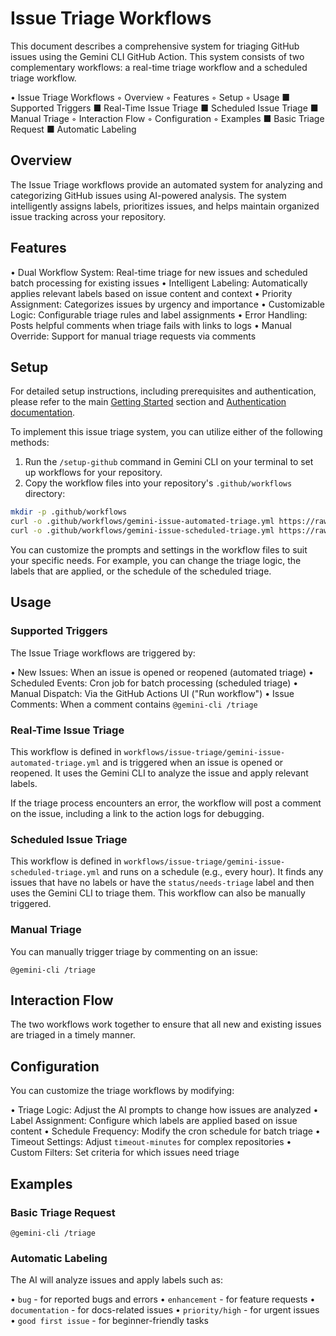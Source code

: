 # Issue Triage Workflows

This document describes a comprehensive system for triaging GitHub issues using
the Gemini CLI GitHub Action. This system consists of two complementary
workflows: a real-time triage workflow and a scheduled triage workflow.

• Issue Triage Workflows
  ◦ Overview
  ◦ Features
  ◦ Setup
  ◦ Usage
   ■ Supported Triggers
   ■ Real-Time Issue Triage
   ■ Scheduled Issue Triage
   ■ Manual Triage
  ◦ Interaction Flow
  ◦ Configuration
  ◦ Examples
   ■ Basic Triage Request
   ■ Automatic Labeling

## Overview

The Issue Triage workflows provide an automated system for analyzing and
categorizing GitHub issues using AI-powered analysis. The system intelligently assigns
labels, prioritizes issues, and helps maintain organized issue tracking across
your repository.

## Features

• Dual Workflow System: Real-time triage for new issues and scheduled batch processing for existing
issues
• Intelligent Labeling: Automatically applies relevant labels based on issue content and context
• Priority Assignment: Categorizes issues by urgency and importance
• Customizable Logic: Configurable triage rules and label assignments
• Error Handling: Posts helpful comments when triage fails with links to logs
• Manual Override: Support for manual triage requests via comments

## Setup

For detailed setup instructions, including prerequisites and authentication,
please refer to the main [Getting Started](https://github.com/google-github-actions/run-gemini-cli/blob/772c5553bc16b99cf62f90e9b5212e574e8fd291/README.md#quick-start) section and [Authentication documentation](https://github.com/google-github-actions/run-gemini-cli/blob/772c5553bc16b99cf62f90e9b5212e574e8fd291/docs/authentication.md).

To implement this issue triage system, you can utilize either of the following
methods:

1. Run the `/setup-github` command in Gemini CLI on your terminal to set up workflows for your repository.
2. Copy the workflow files into your repository's `.github/workflows` directory:

```bash
mkdir -p .github/workflows
curl -o .github/workflows/gemini-issue-automated-triage.yml https://raw.githubusercontent.com/google-github-actions/run-gemini-cli/main/examples/workflows/issue-triage/gemini-issue-automated-triage.yml
curl -o .github/workflows/gemini-issue-scheduled-triage.yml https://raw.githubusercontent.com/google-github-actions/run-gemini-cli/main/examples/workflows/issue-triage/gemini-issue-scheduled-triage.yml
```

You can customize the prompts and settings in the workflow files to suit your
specific needs. For example, you can change the triage logic, the labels that are
applied, or the schedule of the scheduled triage.

## Usage

### Supported Triggers

The Issue Triage workflows are triggered by:

• New Issues: When an issue is opened or reopened (automated triage)
• Scheduled Events: Cron job for batch processing (scheduled triage)
• Manual Dispatch: Via the GitHub Actions UI ("Run workflow")
• Issue Comments: When a comment contains `@gemini-cli /triage`

### Real-Time Issue Triage

This workflow is defined in `workflows/issue-triage/gemini-issue-automated-triage.yml` and is triggered when an issue is opened or reopened. It uses the Gemini CLI to
analyze the issue and apply relevant labels.

If the triage process encounters an error, the workflow will post a comment on
the issue, including a link to the action logs for debugging.

### Scheduled Issue Triage

This workflow is defined in `workflows/issue-triage/gemini-issue-scheduled-triage.yml` and runs on a schedule (e.g., every hour). It finds any issues that have no
labels or have the `status/needs-triage` label and then uses the Gemini CLI to triage them. This workflow can also be
manually triggered.

### Manual Triage

You can manually trigger triage by commenting on an issue:

```
@gemini-cli /triage
```

## Interaction Flow

The two workflows work together to ensure that all new and existing issues are
triaged in a timely manner.

## Configuration

You can customize the triage workflows by modifying:

• Triage Logic: Adjust the AI prompts to change how issues are analyzed
• Label Assignment: Configure which labels are applied based on issue content
• Schedule Frequency: Modify the cron schedule for batch triage
• Timeout Settings: Adjust `timeout-minutes` for complex repositories
• Custom Filters: Set criteria for which issues need triage

## Examples

### Basic Triage Request

```
@gemini-cli /triage
```

### Automatic Labeling

The AI will analyze issues and apply labels such as:

• `bug` - for reported bugs and errors
• `enhancement` - for feature requests
• `documentation` - for docs-related issues
• `priority/high` - for urgent issues
• `good first issue` - for beginner-friendly tasks
